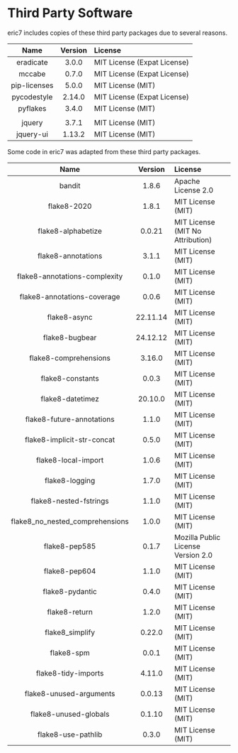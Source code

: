 Third Party Software
====================

eric7 includes copies of these third party packages due to several reasons.

| Name         |  Version  | License                     |
|:------------:|:---------:|:----------------------------|
| eradicate    |   3.0.0   | MIT License (Expat License) |
| mccabe       |   0.7.0   | MIT License (Expat License) |
| pip-licenses |   5.0.0   | MIT License (MIT)           |
| pycodestyle  |   2.14.0  | MIT License (Expat License) |
| pyflakes     |   3.4.0   | MIT License (MIT)           |
|              |           |                             |
| jquery       |   3.7.1   | MIT License (MIT)           |
| jquery-ui    |  1.13.2   | MIT License (MIT)           |

Some code in eric7 was adapted from these third party packages.

| Name                            |  Version  | License                            |
|:-------------------------------:|:---------:|:-----------------------------------|
| bandit                          |   1.8.6   | Apache License 2.0                 |
| flake8-2020                     |   1.8.1   | MIT License (MIT)                  |
| flake8-alphabetize              |   0.0.21  | MIT License (MIT No Attribution)   |
| flake8-annotations              |   3.1.1   | MIT License (MIT)                  |
| flake8-annotations-complexity   |   0.1.0   | MIT License (MIT)                  |
| flake8-annotations-coverage     |   0.0.6   | MIT License (MIT)                  |
| flake8-async                    |  22.11.14 | MIT License (MIT)                  |
| flake8-bugbear                  |  24.12.12 | MIT License (MIT)                  |
| flake8-comprehensions           |   3.16.0  | MIT License (MIT)                  |
| flake8-constants                |   0.0.3   | MIT License (MIT)                  |
| flake8-datetimez                |  20.10.0  | MIT License (MIT)                  |
| flake8-future-annotations       |   1.1.0   | MIT License (MIT)                  |
| flake8-implicit-str-concat      |   0.5.0   | MIT License (MIT)                  |
| flake8-local-import             |   1.0.6   | MIT License (MIT)                  |
| flake8-logging                  |   1.7.0   | MIT License (MIT)                  |
| flake8-nested-fstrings          |   1.1.0   | MIT License (MIT)                  |
| flake8_no_nested_comprehensions |   1.0.0   | MIT License (MIT)                  |
| flake8-pep585                   |   0.1.7   | Mozilla Public License Version 2.0 |
| flake8-pep604                   |   1.1.0   | MIT License (MIT)                  |
| flake8-pydantic                 |   0.4.0   | MIT License (MIT)                  |
| flake8-return                   |   1.2.0   | MIT License (MIT)                  |
| flake8_simplify                 |   0.22.0  | MIT License (MIT)                  |
| flake8-spm                      |   0.0.1   | MIT License (MIT)                  |
| flake8-tidy-imports             |   4.11.0  | MIT License (MIT)                  |
| flake8-unused-arguments         |   0.0.13  | MIT License (MIT)                  |
| flake8-unused-globals           |   0.1.10  | MIT License (MIT)                  |
| flake8-use-pathlib              |   0.3.0   | MIT License (MIT)                  |
